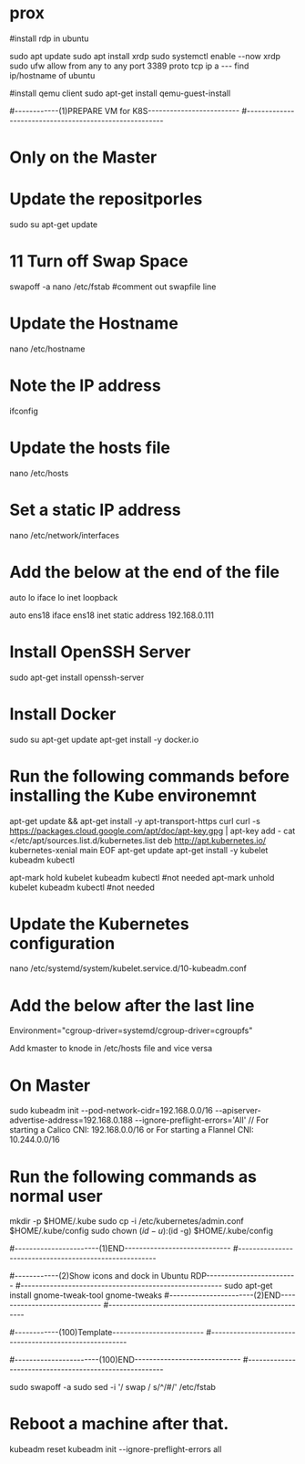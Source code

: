 # prox

#install rdp in ubuntu

sudo apt update
sudo apt install xrdp
sudo systemctl enable --now xrdp
sudo ufw allow from any to any port 3389 proto tcp
ip a --- find ip/hostname of ubuntu


#install qemu client
sudo apt-get install qemu-guest-install


#------------(1)PREPARE VM for K8S-------------------------
#-------------------------------------------------------

# Only on the Master
# Update the repositporles
sudo su
apt-get update

# 11 Turn off Swap Space
swapoff -a
nano /etc/fstab       #comment out swapfile line

# Update the Hostname
nano /etc/hostname

# Note the IP address
ifconfig

# Update the hosts file
nano /etc/hosts

# Set a static IP address
nano /etc/network/interfaces

# Add the below at the end of the file
auto lo
iface lo inet loopback

auto ens18
iface ens18 inet static
address 192.168.0.111
  
# Install OpenSSH Server
sudo apt-get install openssh-server

# Install Docker
sudo su
apt-get update
apt-get install -y docker.io

# Run the following commands before installing the Kube environemnt
apt-get update && apt-get install -y apt-transport-https curl
curl -s https://packages.cloud.google.com/apt/doc/apt-key.gpg | apt-key add -
cat <<EOF >/etc/apt/sources.list.d/kubernetes.list
deb http://apt.kubernetes.io/ kubernetes-xenial main
EOF
apt-get update
apt-get install -y kubelet kubeadm kubectl
  
apt-mark hold kubelet kubeadm kubectl     #not needed
apt-mark unhold kubelet kubeadm kubectl     #not needed
  
  
# Update the Kubernetes configuration
nano /etc/systemd/system/kubelet.service.d/10-kubeadm.conf
  
# Add the below after the last line
Environment="cgroup-driver=systemd/cgroup-driver=cgroupfs"
  
Add kmaster to knode in /etc/hosts file and vice versa
  
  
  
  
  
# On Master
sudo kubeadm init --pod-network-cidr=192.168.0.0/16 --apiserver-advertise-address=192.168.0.188 --ignore-preflight-errors='All'
// For starting a Calico CNI: 192.168.0.0/16 or For starting a Flannel CNI: 10.244.0.0/16
  
# Run the following commands as normal user
mkdir -p $HOME/.kube
sudo cp -i /etc/kubernetes/admin.conf $HOME/.kube/config
sudo chown $(id -u):$(id -g) $HOME/.kube/config


#-----------------------(1)END-----------------------------
#-------------------------------------------------------




#------------(2)Show icons and dock in Ubuntu RDP-------------------------
#-------------------------------------------------------
sudo apt-get install gnome-tweak-tool
gnome-tweaks
#-----------------------(2)END-----------------------------
#-------------------------------------------------------








#------------(100)Template-------------------------
#-------------------------------------------------------



#-----------------------(100)END-----------------------------
#-------------------------------------------------------
  
  
  
  
  
  
  
  
  sudo swapoff -a
sudo sed -i '/ swap / s/^/#/' /etc/fstab
# Reboot a machine after that.
kubeadm reset
kubeadm init --ignore-preflight-errors all
  
